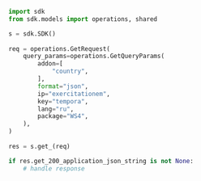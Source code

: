<!-- Start SDK Example Usage -->
```python
import sdk
from sdk.models import operations, shared

s = sdk.SDK()
    
req = operations.GetRequest(
    query_params=operations.GetQueryParams(
        addon=[
            "country",
        ],
        format="json",
        ip="exercitationem",
        key="tempora",
        lang="ru",
        package="WS4",
    ),
)
    
res = s.get_(req)

if res.get_200_application_json_string is not None:
    # handle response
```
<!-- End SDK Example Usage -->